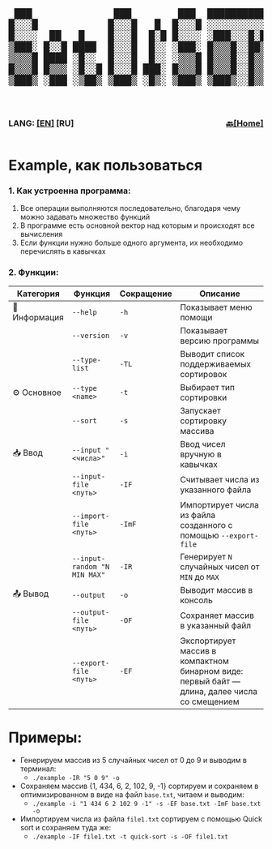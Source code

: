 <div style="width: 100%; overflow-x: auto;">
  <pre style="font-family: monospace; font-size: 2vw; line-height: 1.14; white-space: pre;">
 ███              ███        ███  ████████████████████████
█░░░█            █░░░█   █  █░░░█ ░░░░░░░░░░░░░██░░░░░░░░
█░░░░  ██   █    █░░░█  █░█ █░░░░ ░███░░░█░██░░██░░███░░░
▒███░ █░░█ ████  █░░░█  █░░ ░███░ █▒▒▒█░░██▒▒█░██░█▒▒▒░░
▒▒▒▒█ ████ ░█░░  █░░░█  █░░ ░▒▒▒█ █▒▒▒█░░█▒▒▒▒░██░▒██▒░░
█▒▒▒█ █▒▒▒ ░█░░█ █░░░█ ███░ █▒▒▒█ █▒▒▒█░░█▒▒▒▒░██░▒▒▒█░
▒███▒ ░███ ░▒██▒ ▒███▒ ░█▒░ ▒███▒ ▒███▒░░█▒▒▒▒░█░░███▒░
  </pre>
</div>

<div style="display: flex; justify-content: space-between; align-items: center; width: 100%;">
  <div>
    <h3>LANG: <a href="../en/example.md">[EN]</a> [RU]</h3>
  </div>
  <div>
    <h3><a href="../README_RU.md#next-example">🔙[Home]</a></h3>
  </div>
</div>

# Example, как пользоваться

### 1. Как устроенна программа:
  1) Все операции выполняются последовательно, благодаря чему можно задавать множество функций
  2) В программе есть основной вектор над которым и происходят все вычисления
  3) Если функции нужно больше одного аргумента, их необходимо перечислять в кавычках
### 2. Функции:
  | Категория        | Функция                     | Сокращение  | Описание |
  |------------------|-----------------------------|-------------|----------|
  | 📄 Информация    | `--help`                    | `-h`        | Показывает меню помощи |
  |                  | `--version`                 | `-v`        | Показывает версию программы |
  |                  | `--type-list`               | `-TL`       | Выводит список поддерживаемых сортировок |
  | ⚙️ Основное      | `--type <name>`             | `-t`        | Выбирает тип сортировки |
  |                  | `--sort`                    | `-s`        | Запускает сортировку массива |
  | 📥 Ввод          | `--input "<числа>"`         | `-i`        | Ввод чисел вручную в кавычках |
  |                  | `--input-file <путь>`       | `-IF`       | Считывает числа из указанного файла |
  |                  | `--import-file <путь>`      | `-ImF`      | Импортирует числа из файла созданного с помощью `--export-file` |
  |                  | `--input-random "N MIN MAX"`| `-IR`       | Генерирует `N` случайных чисел от `MIN` до `MAX` |
  | 📤 Вывод         | `--output`                  | `-o`        | Выводит массив в консоль |
  |                  | `--output-file <путь>`      | `-OF`       | Сохраняет массив в указанный файл |
  |                  | `--export-file <путь>`      | `-EF`       | Экспортирует массив в компактном бинарном виде:<br>первый байт — длина, далее числа со смещением |

# Примеры:
  * Генерируем массив из 5 случайных чисел от 0 до 9 и выводим в терминал:
    - `./example -IR "5 0 9" -o`
  * Сохраняем массив {1, 434, 6, 2, 102, 9, -1} сортируем и сохраняем в оптимизированном в виде на файл `base.txt`, читаем и выводим:
    - `./example -i "1 434 6 2 102 9 -1" -s -EF base.txt -ImF base.txt -o`
  * Импортируем числа из файла `file1.txt` сортируем с помощью Quick sort и сохраняем туда же:
    - `./example -IF file1.txt -t quick-sort -s -OF file1.txt`
